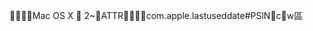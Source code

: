     Mac OS X            	   2   ~                                             ATTR                                       com.apple.lastuseddate#PS    lNc    w區   